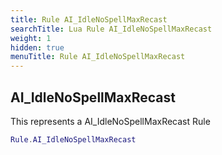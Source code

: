 ```yaml
---
title: Rule AI_IdleNoSpellMaxRecast
searchTitle: Lua Rule AI_IdleNoSpellMaxRecast
weight: 1
hidden: true
menuTitle: Rule AI_IdleNoSpellMaxRecast
---
```

## AI_IdleNoSpellMaxRecast

This represents a AI_IdleNoSpellMaxRecast Rule
```lua
Rule.AI_IdleNoSpellMaxRecast
```